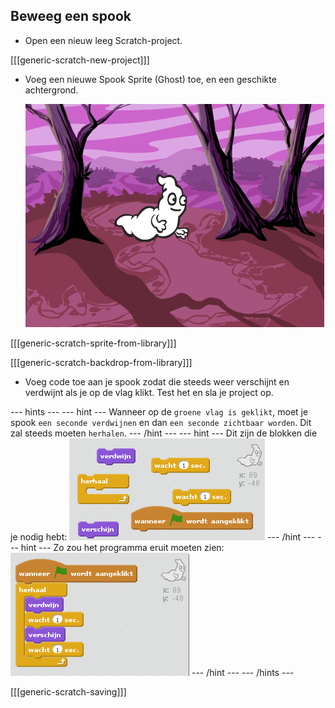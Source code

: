 ## Beweeg een spook

+ Open een nieuw leeg Scratch-project.

[[[generic-scratch-new-project]]]

+ Voeg een nieuwe Spook Sprite (Ghost) toe, en een geschikte achtergrond.
    
    ![screenshot](images/ghost-ghost.png)

[[[generic-scratch-sprite-from-library]]]

[[[generic-scratch-backdrop-from-library]]]

+ Voeg code toe aan je spook zodat die steeds weer verschijnt en verdwijnt als je op de vlag klikt. Test het en sla je project op.

\--- hints \--- \--- hint \--- Wanneer op de `groene vlag is geklikt`, moet je spook `een seconde verdwijnen` en dan `een seconde zichtbaar worden`. Dit zal steeds moeten ` herhalen `. \--- /hint \--- \--- hint \--- Dit zijn de blokken die je nodig hebt: ![screenshot](images/ghost-appear-blocks.png) \--- /hint \--- \--- hint \--- Zo zou het programma eruit moeten zien: ![screenshot](images/ghost-appear-code.png) \--- /hint \--- \--- /hints \---

[[[generic-scratch-saving]]]